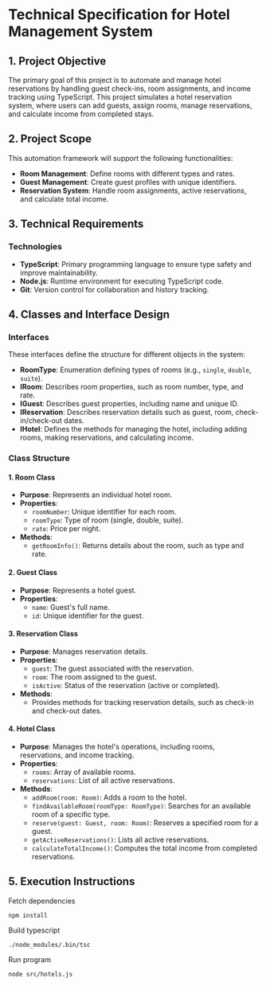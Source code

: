 
# Technical Specification for Hotel Management System

## 1. Project Objective
The primary goal of this project is to automate and manage hotel reservations by handling guest check-ins, room assignments, and income tracking using TypeScript. This project simulates a hotel reservation system, where users can add guests, assign rooms, manage reservations, and calculate income from completed stays.

## 2. Project Scope
This automation framework will support the following functionalities:
- **Room Management**: Define rooms with different types and rates.
- **Guest Management**: Create guest profiles with unique identifiers.
- **Reservation System**: Handle room assignments, active reservations, and calculate total income.

## 3. Technical Requirements

### Technologies
- **TypeScript**: Primary programming language to ensure type safety and improve maintainability.
- **Node.js**: Runtime environment for executing TypeScript code.
- **Git**: Version control for collaboration and history tracking.

## 4. Classes and Interface Design

### Interfaces
These interfaces define the structure for different objects in the system:

- **RoomType**: Enumeration defining types of rooms (e.g., `single`, `double`, `suite`).
- **IRoom**: Describes room properties, such as room number, type, and rate.
- **IGuest**: Describes guest properties, including name and unique ID.
- **IReservation**: Describes reservation details such as guest, room, check-in/check-out dates.
- **IHotel**: Defines the methods for managing the hotel, including adding rooms, making reservations, and calculating income.

### Class Structure

#### 1. Room Class
- **Purpose**: Represents an individual hotel room.
- **Properties**:
  - `roomNumber`: Unique identifier for each room.
  - `roomType`: Type of room (single, double, suite).
  - `rate`: Price per night.
- **Methods**:
  - `getRoomInfo()`: Returns details about the room, such as type and rate.

#### 2. Guest Class
- **Purpose**: Represents a hotel guest.
- **Properties**:
  - `name`: Guest's full name.
  - `id`: Unique identifier for the guest.

#### 3. Reservation Class
- **Purpose**: Manages reservation details.
- **Properties**:
  - `guest`: The guest associated with the reservation.
  - `room`: The room assigned to the guest.
  - `isActive`: Status of the reservation (active or completed).
- **Methods**:
  - Provides methods for tracking reservation details, such as check-in and check-out dates.

#### 4. Hotel Class
- **Purpose**: Manages the hotel's operations, including rooms, reservations, and income tracking.
- **Properties**:
  - `rooms`: Array of available rooms.
  - `reservations`: List of all active reservations.
- **Methods**:
  - `addRoom(room: Room)`: Adds a room to the hotel.
  - `findAvailableRoom(roomType: RoomType)`: Searches for an available room of a specific type.
  - `reserve(guest: Guest, room: Room)`: Reserves a specified room for a guest.
  - `getActiveReservations()`: Lists all active reservations.
  - `calculateTotalIncome()`: Computes the total income from completed reservations.

## 5. Execution Instructions

Fetch dependencies

```
npm install
```

Build typescript

```
./node_modules/.bin/tsc
```

Run program

```
node src/hotels.js 
```